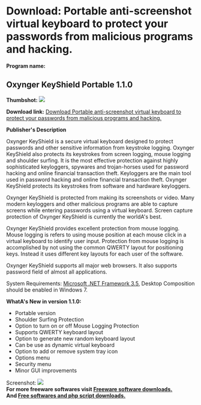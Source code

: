 # Download: Portable anti-screenshot virtual keyboard to protect your passwords from malicious programs and hacking.

**Program name:**

## Oxynger KeyShield Portable 1.1.0

  
**Thumbshot:** ![](http://www.freewarefiles.com/screenshot/oxykeyshld1_md.jpg)   
  
**Download link:** [Download Portable anti-screenshot virtual keyboard to protect your passwords from malicious programs and hacking.](http://freesoftwares.boysofts.com/Oxynger-KeyShield-Portable_program_92425.html)  
  


**Publisher's Description**  
  


Oxynger KeyShield is a secure virtual keyboard designed to protect passwords and other sensitive information from keystroke logging. Oxynger KeyShield also protects its keystrokes from screen logging, mouse logging and shoulder surfing. It is the most effective protection against highly sophisticated keyloggers, spywares and trojan-horses used for password hacking and online financial transaction theft. Keyloggers are the main tool used in password hacking and online financial transaction theft. Oxynger KeyShield protects its keystrokes from software and hardware keyloggers. 

Oxynger KeyShield is protected from making its screenshots or video. Many modern keyloggers and other malicious programs are able to capture screens while entering passwords using a virtual keyboard. Screen capture protection of Oxynger KeyShield is currently the worldA's best. 

Oxynger KeyShield provides excellent protection from mouse logging. Mouse logging is refers to using mouse position at each mouse click in a virtual keyboard to identify user input. Protection from mouse logging is accomplished by not using the common QWERTY layout for positioning keys. Instead it uses different key layouts for each user of the software.

Oxynger KeyShield supports all major web browsers. It also supports password field of almost all applications.

System Requirements: [Microsoft .NET Framework 3.5](http://www.freewarefiles.com/Microsoft-NET-Framework-3_program_31320.html), Desktop Composition should be enabled in Windows 7.

**WhatA's New in version 1.1.0:**

  * Portable version 
  * Shoulder Surfing Protection 
  * Option to turn on or off Mouse Logging Protection 
  * Supports QWERTY keyboard layout 
  * Option to generate new random keyboard layout 
  * Can be use as dynamic virtual keyboard 
  * Option to add or remove system tray icon 
  * Options menu 
  * Security menu 
  * Minor GUI improvements 

  
  
Screenshot: ![](http://www.freewarefiles.com/screenshot/oxykeyshld1.jpg)   
**For more freeware softwares visit [Freeware software downloads.](http://freesoftwares.boysofts.com/)**   
**And [Free softwares and php script downloads.](http://www.boysofts.com/)**
